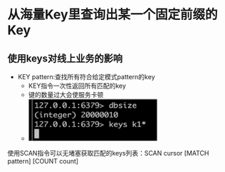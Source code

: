 # 从海量Key里查询出某一个固定前缀的Key

## 使用keys对线上业务的影响

* KEY pattern:查找所有符合给定模式pattern的key
  * KEY指令一次性返回所有匹配的key
  * 键的数量过大会使服务卡顿
  * ![](/keys/1.png)

使用SCAN指令可以无堵塞获取匹配的keys列表：SCAN cursor \[MATCH pattern\] \[COUNT count\]

